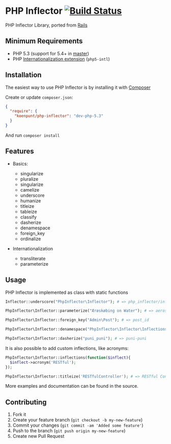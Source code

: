 PHP Inflector [![Build Status](https://travis-ci.org/koenpunt/php-inflector.svg?branch=php-5.3)](https://travis-ci.org/koenpunt/php-inflector)
=============

PHP Inflector Library, ported from [Rails](https://github,com/rails/rails)


## Minimum Requirements

* PHP 5.3 (support for 5.4+ in [master](https://github.com/koenpunt/php-inflector/tree/master))
* PHP [Internationalization extension](http://www.php.net/manual/en/book.intl.php) (`php5-intl`)

## Installation

The easiest way to use PHP Inflector is by installing it with [Composer](https://getcomposer.org/)

Create or update `composer.json`:
```json
{
  "require": {
    "koenpunt/php-inflector": "dev-php-5.3"
  }
}
```

And run `composer install`

## Features

* Basics:
    * singularize
    * pluralize
    * singularize
    * camelize
    * underscore
    * humanize
    * titleize
    * tableize
    * classify
    * dasherize
    * denamespace
    * foreign_key
    * ordinalize

* Internationalization
    * transliterate
    * parameterize


## Usage

PHP Inflector is implemented as class with static functions

```php
Inflector::underscore("PhpInflector\Inflector"); # => php_inflector/inflector

PhpInflector\Inflector::parameterize("Ærøskøbing on Water"); # => aeroskobing-on-water

PhpInflector\Inflector::foreign_key("Admin\Post"); # => post_id

PhpInflector\Inflector::denamespace("PhpInflector\Inflector\Inflections"); # => Inflections

PhpInflector\Inflector::dasherize("puni_puni"); # => puni-puni
```

It is also possible to add custom inflections, like acronyms:

```php
PhpInflector\Inflector::inflections(function($inflect){
  $inflect->acronym('RESTful');
});

PhpInflector\Inflector::titleize('RESTfulController'); # => RESTful Controller
```

More examples and documentation can be found in the source.

## Contributing

1. Fork it
2. Create your feature branch (`git checkout -b my-new-feature`)
3. Commit your changes (`git commit -am 'Added some feature'`)
4. Push to the branch (`git push origin my-new-feature`)
5. Create new Pull Request
